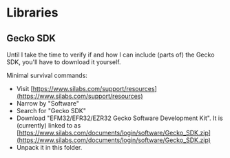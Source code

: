 # Libraries

## Gecko SDK

Until I take the time to verify if and how I can include (parts of) the Gecko SDK, you'll have to download it yourself.

Minimal survival commands:

* Visit [https://www.silabs.com/support/resources](https://www.silabs.com/support/resources)
* Narrow by "Software"
* Search for "Gecko SDK"
* Download "EFM32/EFR32/EZR32 Gecko Software Development Kit". It is (currently) linked to as [https://www.silabs.com/documents/login/software/Gecko_SDK.zip](https://www.silabs.com/documents/login/software/Gecko_SDK.zip)
* Unpack it in this folder.

